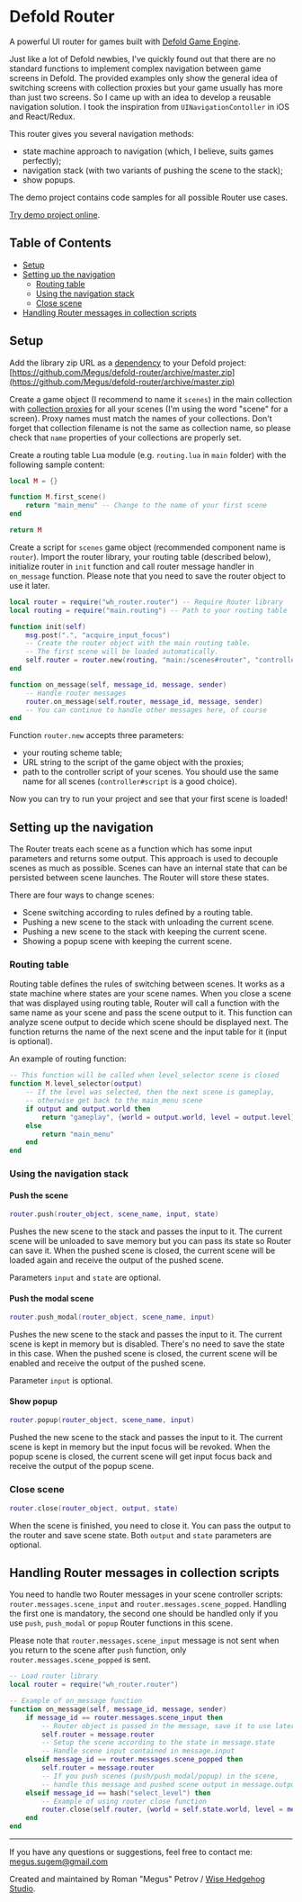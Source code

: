 # Defold Router

A powerful UI router for games built with [Defold Game Engine](http://www.defold.com).

Just like a lot of Defold newbies, I've quickly found out that there are no standard functions to implement complex navigation between game screens in Defold. The provided examples only show the general idea of switching screens with collection proxies but your game usually has more than just two screens. So I came up with an idea to develop a reusable navigation solution. I took the inspiration from ```UINavigationContoller``` in iOS and React/Redux.

This router gives you several navigation methods:

- state machine approach to navigation (which, I believe, suits games perfectly);
- navigation stack (with two variants of pushing the scene to the stack);
- show popups.

The demo project contains code samples for all possible Router use cases.

[Try demo project online](https://megus.github.io/defold-router).

## Table of Contents

- [Setup](#setup)
- [Setting up the navigation](#setting-up-the-navigation)
    - [Routing table](#routing-table)
    - [Using the navigation stack](#using-the-navigation-stack)
    - [Close scene](#close-scene)
- [Handling Router messages in collection scripts](#handling-router-messages-in-collection-scripts)

## Setup

Add the library zip URL as a [dependency](http://www.defold.com/manuals/libraries/#_setting_up_library_dependencies) to your Defold project: [https://github.com/Megus/defold-router/archive/master.zip](https://github.com/Megus/defold-router/archive/master.zip)

Create a game object (I recommend to name it ```scenes```) in the main collection with [collection proxies](http://www.defold.com/manuals/collection-proxies/) for all your scenes (I'm using the word "scene" for a screen). Proxy names must match the names of your collections. Don't forget that collection filename is not the same as collection name, so please check that ```name``` properties of your collections are properly set.

Create a routing table Lua module (e.g. ```routing.lua``` in ```main``` folder) with the following sample content:

```lua
local M = {}

function M.first_scene()
    return "main_menu" -- Change to the name of your first scene
end

return M
```

Create a script for ```scenes``` game object (recommended component name is ```router```). Import the router library, your routing table (described below), initialize router in ```init``` function and call router message handler in ```on_message``` function. Please note that you need to save the router object to use it later.

```lua
local router = require("wh_router.router") -- Require Router library
local routing = require("main.routing") -- Path to your routing table

function init(self)
    msg.post(".", "acquire_input_focus")
    -- Create the router object with the main routing table.
    -- The first scene will be loaded automatically.
    self.router = router.new(routing, "main:/scenes#router", "controller#script")
end

function on_message(self, message_id, message, sender)
    -- Handle router messages
    router.on_message(self.router, message_id, message, sender)
    -- You can continue to handle other messages here, of course
end
```

Function ```router.new``` accepts three parameters:

- your routing scheme table;
- URL string to the script of the game object with the proxies;
- path to the controller script of your scenes. You should use the same name for all scenes (```controller#script``` is a good choice).

Now you can try to run your project and see that your first scene is loaded!

## Setting up the navigation

The Router treats each scene as a function which has some input parameters and returns some output. This approach is used to decouple scenes as much as possible. Scenes can have an internal state that can be persisted between scene launches. The Router will store these states.

There are four ways to change scenes:

- Scene switching according to rules defined by a routing table.
- Pushing a new scene to the stack with unloading the current scene.
- Pushing a new scene to the stack with keeping the current scene.
- Showing a popup scene with keeping the current scene.

### Routing table

Routing table defines the rules of switching between scenes. It works as a state machine where states are your scene names. When you close a scene that was displayed using routing table, Router will call a function with the same name as your scene and pass the scene output to it. This function can analyze scene output to decide which scene should be displayed next. The function returns the name of the next scene and the input table for it (input is optional).

An example of routing function:

```lua
-- This function will be called when level_selector scene is closed
function M.level_selector(output)
    -- If the level was selected, then the next scene is gameplay,
    -- otherwise get back to the main_menu scene
    if output and output.world then
        return "gameplay", {world = output.world, level = output.level}
    else
        return "main_menu"
    end
end
```

### Using the navigation stack

#### Push the scene

```lua
router.push(router_object, scene_name, input, state)
```

Pushes the new scene to the stack and passes the input to it. The current scene will be unloaded to save memory but you can pass its state so Router can save it. When the pushed scene is closed, the current scene will be loaded again and receive the output of the pushed scene.

Parameters ```input``` and ```state``` are optional.

#### Push the modal scene

```lua
router.push_modal(router_object, scene_name, input)
```

Pushes the new scene to the stack and passes the input to it. The current scene is kept in memory but is disabled. There's no need to save the state in this case. When the pushed scene is closed, the current scene will be enabled and receive the output of the pushed scene.

Parameter ```input``` is optional.

#### Show popup

```lua
router.popup(router_object, scene_name, input)
```

Pushed the new scene to the stack and passes the input to it. The current scene is kept in memory but the input focus will be revoked. When the popup scene is closed, the current scene will get input focus back and receive the output of the popup scene.

### Close scene

```lua
router.close(router_object, output, state)
```

When the scene is finished, you need to close it. You can pass the output to the router and save scene state. Both ```output``` and ```state``` parameters are optional.

## Handling Router messages in collection scripts

You need to handle two Router messages in your scene controller scripts: ```router.messages.scene_input``` and ```router.messages.scene_popped```. Handling the first one is mandatory, the second one should be handled only if you use ```push```, ```push_modal``` or ```popup``` Router functions in this scene.

Please note that ```router.messages.scene_input``` message is not sent when you return to the scene after ```push``` function, only ```router.messages.scene_popped``` is sent.

```lua
-- Load router library
local router = require("wh_router.router")

-- Example of on_message function
function on_message(self, message_id, message, sender)
    if message_id == router.messages.scene_input then
        -- Router object is passed in the message, save it to use later
        self.router = message.router
        -- Setup the scene according to the state in message.state
        -- Handle scene input contained in message.input
    elseif message_id == router.messages.scene_popped then
        self.router = message.router
        -- If you push scenes (push/push_modal/popup) in the scene,
        -- handle this message and pushed scene output in message.output
    elseif message_id == hash("select_level") then
        -- Example of using router close function
        router.close(self.router, {world = self.state.world, level = message.level}, self.state)
    end
end
```

---
If you have any questions or suggestions, feel free to contact me: megus.sugem@gmail.com

Created and maintained by Roman "Megus" Petrov / [Wise Hedgehog Studio](https://wisehedgehog.studio).

